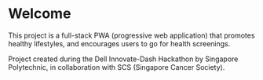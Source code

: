 # Welcome
This project is a full-stack PWA (progressive web application) that promotes healthy lifestyles, and encourages users to go for health screenings.

Project created during the Dell Innovate-Dash Hackathon by Singapore Polytechnic, in collaboration with SCS (Singapore Cancer Society).